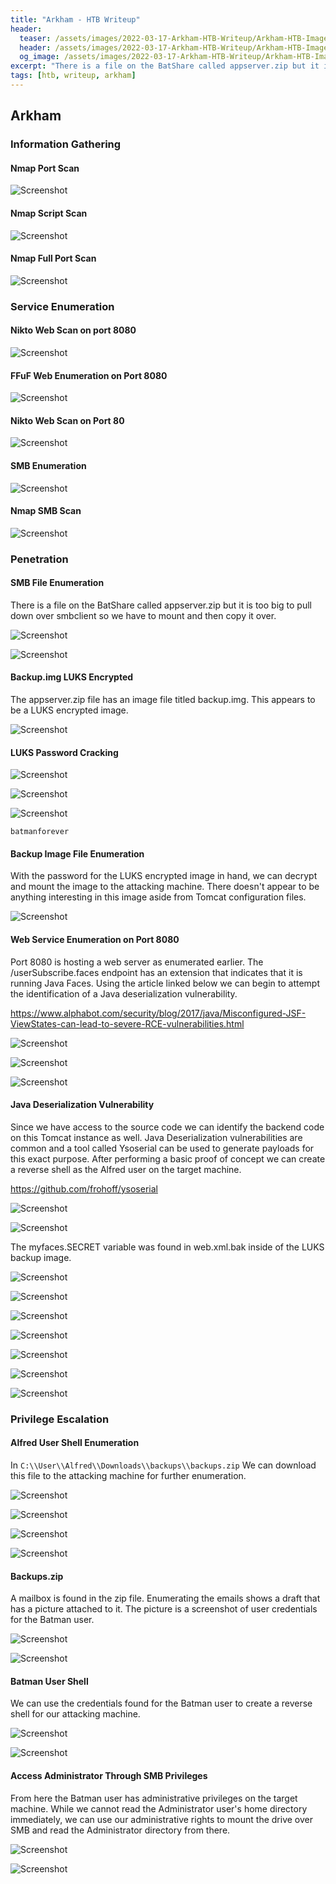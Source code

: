 ```yaml
---
title: "Arkham - HTB Writeup"
header: 
  teaser: /assets/images/2022-03-17-Arkham-HTB-Writeup/Arkham-HTB-Image.png
  header: /assets/images/2022-03-17-Arkham-HTB-Writeup/Arkham-HTB-Image.png
  og_image: /assets/images/2022-03-17-Arkham-HTB-Writeup/Arkham-HTB-Image.png
excerpt: "There is a file on the BatShare called appserver.zip but it is too big to pull down over smbclient so we have to mount and then copy it over."
tags: [htb, writeup, arkham]
---
```

## Arkham

### Information Gathering

#### Nmap Port Scan

![Screenshot](/assets/images/2022-03-17-Arkham-HTB-Writeup/Screenshot_20220320_131201.png)

#### Nmap Script Scan

![Screenshot](/assets/images/2022-03-17-Arkham-HTB-Writeup/Screenshot_20220320_131218.png)

#### Nmap Full Port Scan

![Screenshot](/assets/images/2022-03-17-Arkham-HTB-Writeup/Screenshot_20220320_131233.png)

### Service Enumeration

#### Nikto Web Scan on port 8080

![Screenshot](/assets/images/2022-03-17-Arkham-HTB-Writeup/Screenshot_20220320_131304.png)

#### FFuF Web Enumeration on Port 8080

![Screenshot](/assets/images/2022-03-17-Arkham-HTB-Writeup/Screenshot_20220320_131326.png)

#### Nikto Web Scan on Port 80

![Screenshot](/assets/images/2022-03-17-Arkham-HTB-Writeup/Screenshot_20220320_131347.png)

#### SMB Enumeration

![Screenshot](/assets/images/2022-03-17-Arkham-HTB-Writeup/Screenshot_20220320_131404.png)

#### Nmap SMB Scan

![Screenshot](/assets/images/2022-03-17-Arkham-HTB-Writeup/Screenshot_20220320_131425.png)

### Penetration

#### SMB File Enumeration

There is a file on the BatShare called appserver.zip but it is too big to pull down over smbclient so we have to mount and then copy it over.

![Screenshot](/assets/images/2022-03-17-Arkham-HTB-Writeup/Screenshot_20220320_132000.png)

![Screenshot](/assets/images/2022-03-17-Arkham-HTB-Writeup/Screenshot_20220320_132203.png)

#### Backup.img LUKS Encrypted

The appserver.zip file has an image file titled backup.img. This appears to be a LUKS encrypted image.

![Screenshot](/assets/images/2022-03-17-Arkham-HTB-Writeup/Screenshot_20220320_132350.png)

#### LUKS Password Cracking

![Screenshot](/assets/images/2022-03-17-Arkham-HTB-Writeup/Screenshot_20220320_132559.png)

![Screenshot](/assets/images/2022-03-17-Arkham-HTB-Writeup/Screenshot_20220320_132647.png)

![Screenshot](/assets/images/2022-03-17-Arkham-HTB-Writeup/Screenshot_20220320_135353.png)

`batmanforever`

#### Backup Image File Enumeration

With the password for the LUKS encrypted image in hand, we can decrypt and mount the image to the attacking machine. There doesn't appear to be anything interesting in this image aside from Tomcat configuration files.

![Screenshot](/assets/images/2022-03-17-Arkham-HTB-Writeup/Screenshot_20220320_140101.png)

#### Web Service Enumeration on Port 8080

Port 8080 is hosting a web server as enumerated earlier. The /userSubscribe.faces endpoint has an extension that indicates that it is running Java Faces. Using the article linked below we can begin to attempt the identification of a Java deserialization vulnerability.

<https://www.alphabot.com/security/blog/2017/java/Misconfigured-JSF-ViewStates-can-lead-to-severe-RCE-vulnerabilities.html>

![Screenshot](/assets/images/2022-03-17-Arkham-HTB-Writeup/Screenshot_20220320_141336.png)

![Screenshot](/assets/images/2022-03-17-Arkham-HTB-Writeup/Screenshot_20220320_141407.png)

![Screenshot](/assets/images/2022-03-17-Arkham-HTB-Writeup/Screenshot_20220320_141448.png)

#### Java Deserialization Vulnerability

Since we have access to the source code we can identify the backend code on this Tomcat instance as well. Java Deserialization vulnerabilities are common and a tool called Ysoserial can be used to generate payloads for this exact purpose. After performing a basic proof of concept we can create a reverse shell as the Alfred user on the target machine.

<https://github.com/frohoff/ysoserial>

![Screenshot](/assets/images/2022-03-17-Arkham-HTB-Writeup/Screenshot_20220320_144108.png)

![Screenshot](/assets/images/2022-03-17-Arkham-HTB-Writeup/Screenshot_20220320_143223.png)

The myfaces.SECRET variable was found in web.xml.bak inside of the LUKS backup image.

![Screenshot](/assets/images/2022-03-17-Arkham-HTB-Writeup/Screenshot_20220320_143518.png)

![Screenshot](/assets/images/2022-03-17-Arkham-HTB-Writeup/Screenshot_20220320_143758.png)

![Screenshot](/assets/images/2022-03-17-Arkham-HTB-Writeup/Screenshot_20220320_145454.png)

![Screenshot](/assets/images/2022-03-17-Arkham-HTB-Writeup/Screenshot_20220320_145510.png)

![Screenshot](/assets/images/2022-03-17-Arkham-HTB-Writeup/Screenshot_20220320_145750.png)

![Screenshot](/assets/images/2022-03-17-Arkham-HTB-Writeup/Screenshot_20220320_150018.png)

![Screenshot](/assets/images/2022-03-17-Arkham-HTB-Writeup/Screenshot_20220320_150010.png)

### Privilege Escalation

#### Alfred User Shell Enumeration

In `C:\\User\\Alfred\\Downloads\\backups\\backups.zip` We can download this file to the attacking machine for further enumeration.

![Screenshot](/assets/images/2022-03-17-Arkham-HTB-Writeup/Screenshot_20220320_150151.png)

![Screenshot](/assets/images/2022-03-17-Arkham-HTB-Writeup/Screenshot_20220320_150850.png)

![Screenshot](/assets/images/2022-03-17-Arkham-HTB-Writeup/Screenshot_20220320_150832.png)

![Screenshot](/assets/images/2022-03-17-Arkham-HTB-Writeup/Screenshot_20220320_151734.png)

#### Backups.zip

A mailbox is found in the zip file. Enumerating the emails shows a draft that has a picture attached to it. The picture is a screenshot of user credentials for the Batman user.

![Screenshot](/assets/images/2022-03-17-Arkham-HTB-Writeup/Screenshot_20220320_151843.png)

![Screenshot](/assets/images/2022-03-17-Arkham-HTB-Writeup/Screenshot_20220320_152040.png)

#### Batman User Shell

We can use the credentials found for the Batman user to create a reverse shell for our attacking machine.

![Screenshot](/assets/images/2022-03-17-Arkham-HTB-Writeup/Screenshot_20220320_154734.png)

![Screenshot](/assets/images/2022-03-17-Arkham-HTB-Writeup/Screenshot_20220320_154909.png)

#### Access Administrator Through SMB Privileges

From here the Batman user has administrative privileges on the target machine. While we cannot read the Administrator user's home directory immediately, we can use our administrative rights to mount the drive over SMB and read the Administrator directory from there.

![Screenshot](/assets/images/2022-03-17-Arkham-HTB-Writeup/Screenshot_20220320_154927.png)

![Screenshot](/assets/images/2022-03-17-Arkham-HTB-Writeup/Screenshot_20220320_154936.png)
